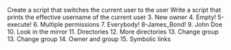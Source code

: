 Create a script that switches the current user to the user
Write a script that prints the effective username of the current user
3. New owner
4. Empty!
5-execute!
6. Multiple permissions
7. Everybody!
8-James_Bond!
9. John Doe
10. Look in the mirror
11. Directories
12. More directories
13. Change group
13. Change group
14. Owner and group
15. Symbolic links
